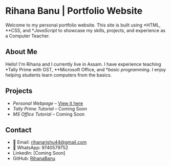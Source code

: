 Rihana Banu | Portfolio Website
==========================
Welcome to my personal portfolio website. This site is built using *HTML, **CSS, and **JavaScript* to showcase my skills, projects, and experience as a Computer Teacher.
## About Me
Hello! I'm Rihana and I currently live in Assam. I have experience teaching *Tally Prime with GST, **Microsoft Office, and **basic programming*. I enjoy helping students learn computers from the basics.
## Projects
- *Personal Webpage* – [View it here](https://rihana214.github.io/D-RIHANABANU/RIHUS.HTML)
- *Tally Prime Tutorial* – Coming Soon
- *MS Office Tutorial* – Coming Soon
## Contact
- 📧 Email: rihanarishu44@gmail.com
- 📱 WhatsApp: 9740579752
- LinkedIn: [Coming Soon]
- GitHub: [RihanaBanu](https://github.com/RihanaBanu)

